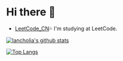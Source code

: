 # Hi there 👋

* [LeetCode_CN](https://leetcode-cn.com/u/lancholia/)💦 I'm studying at LeetCode.

[![lancholia's github stats](https://github-readme-stats.vercel.app/api?username=lancholia&show_icons=true&theme=graywhite&hide_border=true&&hide_title=true)](https://github.com/lancholia)

[![Top Langs](https://github-readme-stats.vercel.app/api/top-langs/?username=lancholia&show_icons=true&theme=graywhite&hide_border=true&hide=html,CSS,SCSS&layout=compact)](https://github.com/lancholia)
